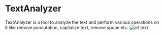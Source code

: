 # TextAnalyzer
TextAnalyzer is a tool to analyze the text and perform various operations on it like remove puncutation, capitalize text, remove spcae etc.
![alt text](https://raw.githubusercontent.com/Saurabhtiwarii/TextAnalyzer/master/master/README.md/textanalyzer.png)
